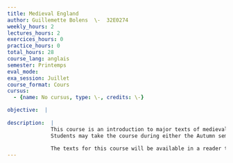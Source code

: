 ```yaml
---
title: Medieval England
author: Guillemette Bolens  \-  32E0274
weekly_hours: 2
lectures_hours: 2
exercices_hours: 0
practice_hours: 0
total_hours: 28
course_lang: anglais
semester: Printemps
eval_mode: 
exa_session: Juillet
course_format: Cours
cursus:
  - {name: No cursus, type: \-, credits: \-}

objective:  |
            
description:  |
              This course is an introduction to major texts of medieval English literature, such as the epic poem Beowulf, Chaucers Canterbury Tales, the anonymous Sir Gawain and the Green Knight, and Thomas Malorys Le Morte Darthur. These remarkable texts played an important role in the history of English literature and culture.
              Students may take the course during either the Autumn semester or the Spring semester, but all students must attend the first lecture of the Autumn semester, which is an introduction to both the lecture course and the accompanying BA4 seminars. 
              
              The texts for this course will be available in a reader to be ordered at https://polycopie.unige.ch/fr/14-lettres
---
```

